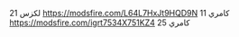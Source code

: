لكزس 21
https://modsfire.com/L64L7HxJt9HQD9N
كامري 11 https://modsfire.com/igrt7534X751KZ4
كامري 25 
